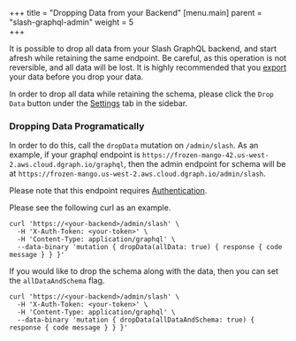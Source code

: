 +++
title = "Dropping Data from your Backend"
[menu.main]
    parent = "slash-graphql-admin"
    weight = 5   
+++

It is possible to drop all data from your Slash GraphQL backend, and start afresh while retaining the same endpoint. Be careful, as this operation is not reversible, and all data will be lost. It is highly recommended that you [export](../import-export) your data before you drop your data.

In order to drop all data while retaining the schema, please click the `Drop Data` button under the [Settings](https://slash.dgraph.io/_/settings) tab in the sidebar.

### Dropping Data Programatically

In order to do this, call the `dropData` mutation on `/admin/slash`. As an example, if your graphql endpoint is `https://frozen-mango-42.us-west-2.aws.cloud.dgraph.io/graphql`, then the admin endpoint for schema will be at `https://frozen-mango.us-west-2.aws.cloud.dgraph.io/admin/slash`.

Please note that this endpoint requires [Authentication](../authentication).

Please see the following curl as an example.

```shell
curl 'https://<your-backend>/admin/slash' \
  -H 'X-Auth-Token: <your-token>' \
  -H 'Content-Type: application/graphql' \
  --data-binary 'mutation { dropData(allData: true) { response { code message } } }'
```

If you would like to drop the schema along with the data, then you can set the `allDataAndSchema` flag.

```shell
curl 'https://<your-backend>/admin/slash' \
  -H 'X-Auth-Token: <your-token>' \
  -H 'Content-Type: application/graphql' \
  --data-binary 'mutation { dropData(allDataAndSchema: true) { response { code message } } }'
```
